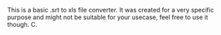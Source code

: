 This is a basic .srt to xls file converter.
It was created for a very specific purpose and might not be suitable for your usecase, feel free to use it though.
C.

